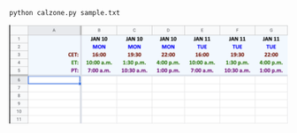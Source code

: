```bash
python calzone.py sample.txt
```

![Calzone example](https://github.com/nassibnassar/calzone/blob/main/sample.png "Calzone example")
